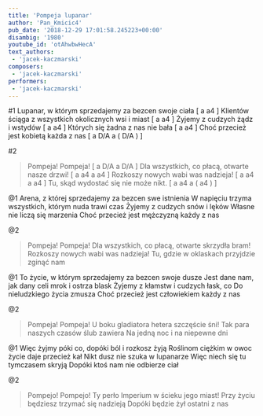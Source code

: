 ```yaml
---
title: 'Pompeja lupanar'
author: 'Pan_Kmicic4'
pub_date: '2018-12-29 17:01:58.245223+00:00'
disambig: '1980'
youtube_id: 'otAhwbwHecA'
text_authors:
 - 'jacek-kaczmarski'
composers:
 - 'jacek-kaczmarski'
performers:
 - 'jacek-kaczmarski'
---
```


#1
Lupanar, w którym sprzedajemy za bezcen swoje ciała [ a a4 ]
Klientów ściąga z wszystkich okolicznych wsi i miast [ a a4 ]
Żyjemy z cudzych żądz i wstydów [ a a4 ]
Których się żadna z nas nie bała [ a a4 ]
Choć przecież jest kobietą każda z nas [ a D/A a ( D/A ) ]

#2
>Pompeja! Pompeja! [ a D/A a D/A ]
>Dla wszystkich, co płacą, otwarte nasze drzwi! [ a a4 a a4 ]
>Rozkoszy nowych wabi was nadzieja! [ a a4 a a4 ]
>Tu, skąd wydostać się nie może nikt. [ a a4 a ( a4 ) ]

@1
Arena, z której sprzedajemy za bezcen swe istnienia
W napięciu trzyma wszystkich, którym nuda trawi czas
Żyjemy z cudzych snów i lęków
Własne nie liczą się marzenia
Choć przecież jest mężczyzną każdy z nas

@2
>Pompeja! Pompeja!
>Dla wszystkich, co płacą, otwarte skrzydła bram!
>Rozkoszy nowych wabi was nadzieja!
>Tu, gdzie w oklaskach przyjdzie zginąć nam

@1
To życie, w którym sprzedajemy za bezcen swoje dusze
Jest dane nam, jak dany celi mrok i ostrza blask
Żyjemy z kłamstw i cudzych łask, co
Do nieludzkiego życia zmusza
Choć przecież jest człowiekiem każdy z nas

@2
>Pompeja! Pompeja!
>U boku gladiatora hetera szczęście śni!
>Tak para naszych czasów ślub zawiera
>Na jedną noc i na niepewne dni

@1
Więc żyjmy póki co, dopóki ból i rozkosz żyją
Roślinom ciężkim w owoc życie daje przecież kał
Nikt dusz nie szuka w lupanarze
Więc niech się tu tymczasem skryją
Dopóki ktoś nam nie odbierze ciał

@2
>Pompejo! Pompejo!
>Ty perło Imperium w ścieku jego miast!
>Przy życiu będziesz trzymać się nadzieją
>Dopóki będzie żył ostatni z nas